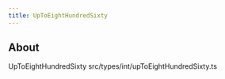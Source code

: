```yaml
---
title: UpToEightHundredSixty
---
```


## About

UpToEightHundredSixty src/types/int/upToEightHundredSixty.ts

